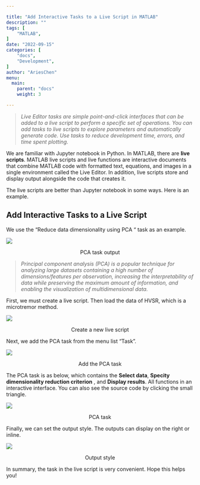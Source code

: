 ```yaml
---

title: "Add Interactive Tasks to a Live Script in MATLAB"
description: ""
tags: [
    "MATLAB",
]
date: "2022-09-15"
categories: [
    "docs",
    "Development",
]
author: "AriesChen"
menu:
  main:
    parent: "docs"
    weight: 3

---
```


> _Live Editor tasks are simple point-and-click interfaces that can be added to a live script to perform a specific set of operations. You can add tasks to live scripts to explore parameters and automatically generate code. Use tasks to reduce development time, errors, and time spent plotting._

We are familiar with Jupyter notebook in Python. In MATLAB, there are **live scripts**. MATLAB live scripts and live functions are interactive documents that combine MATLAB code with formatted text, equations, and images in a single environment called the Live Editor. In addition, live scripts store and display output alongside the code that creates it.

The live scripts are better than Jupyter notebook in some ways. Here is an example.

## Add Interactive Tasks to a Live Script

We use the “Reduce data dimensionality using PCA “ task as an example.

![](https://miro.medium.com/v2/resize:fit:1400/1*J89vhBroxRRzQ_WuzJU9lA.png)

<div style="text-align: center;">PCA task output</div>

> _Principal component analysis (PCA) is a popular technique for analyzing large datasets containing a high number of dimensions/features per observation, increasing the interpretability of data while preserving the maximum amount of information, and enabling the visualization of multidimensional data._

First, we must create a live script. Then load the data of HVSR, which is a microtremor method.

![](https://miro.medium.com/v2/resize:fit:292/1*LFG3urvTS5YFVd3PcPyWIw.jpeg)

<div style="text-align: center;">Create a new live script</div>

Next, we add the PCA task from the menu list “Task”.

![](https://miro.medium.com/v2/resize:fit:1364/1*2FhPABpJqib5MUiNYAqlFg.jpeg)

<div style="text-align: center;">Add the PCA task</div>

The PCA task is as below, which contains the **Select data**, **Specity dimensionality reduction criterion** , and **Display results**. All functions in an interactive interface. You can also see the source code by clicking the small triangle.

![](https://miro.medium.com/v2/resize:fit:1400/1*Lc22UUXxa5pG-HAqT2j8gA.jpeg)

<div style="text-align: center;">PCA task</div>

Finally, we can set the output style. The outputs can display on the right or inline.

![](https://miro.medium.com/v2/resize:fit:1400/1*XEogSEyQzIUNM9-FUP5x7Q.jpeg)

<div style="text-align: center;">Output style</div>

In summary, the task in the live script is very convenient. Hope this helps you!